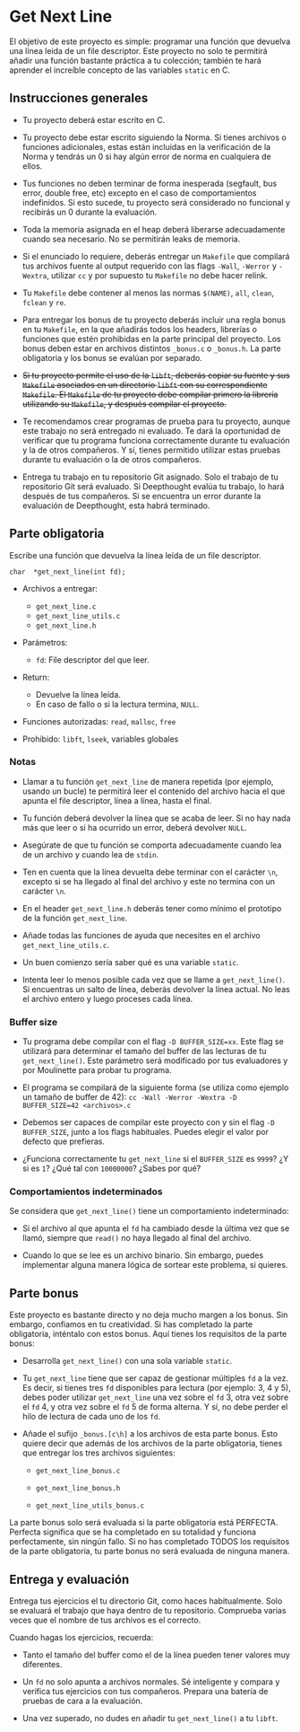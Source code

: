 # Get Next Line

El objetivo de este proyecto es simple: programar una función que devuelva una línea leída de un file descriptor.
Este proyecto no solo te permitirá añadir una función bastante práctica a tu colección; también te hará aprender el increíble concepto de las variables `static` en C.

## Instrucciones generales

- Tu proyecto deberá estar escrito en C.

- Tu proyecto debe estar escrito siguiendo la Norma. Si tienes archivos o funciones adicionales, estas están incluidas en la verificación de la Norma y tendrás un 0 si hay algún error de norma en cualquiera de ellos.

- Tus funciones no deben terminar de forma inesperada (segfault, bus error, double free, etc) excepto en el caso de comportamientos indefinidos. Si esto sucede, tu proyecto será considerado no funcional y recibirás un 0 durante la evaluación.

- Toda la memoria asignada en el heap deberá liberarse adecuadamente cuando sea necesario. No se permitirán leaks de memoria.

- Si el enunciado lo requiere, deberás entregar un `Makefile` que compilará tus archivos fuente al output requerido con las flags `-Wall`, `-Werror` y `-Wextra`, utilizar `cc` y por supuesto tu `Makefile` no debe hacer relink.

- Tu `Makefile` debe contener al menos las normas `$(NAME)`, `all`, `clean`, `fclean` y `re`.

- Para entregar los bonus de tu proyecto deberás incluir una regla bonus en tu `Makefile`, en la que añadirás todos los headers, librerías o funciones que estén prohibidas en la parte principal del proyecto. Los bonus deben estar en archivos distintos `_bonus.c` o `_bonus.h`. La parte obligatoria y los bonus se evalúan por separado.

- ~~Si tu proyecto permite el uso de la `libft`, deberás copiar su fuente y sus `Makefile` asociados en un directorio `libft` con su correspondiente `Makefile`. El `Makefile` de tu proyecto debe compilar primero la librería utilizando su `Makefile`, y después compilar el proyecto.~~

- Te recomendamos crear programas de prueba para tu proyecto, aunque este trabajo no será entregado ni evaluado. Te dará la oportunidad de verificar que tu programa funciona correctamente durante tu evaluación y la de otros compañeros. Y sí, tienes permitido utilizar estas pruebas durante tu evaluación o la de otros compañeros.

- Entrega tu trabajo en tu repositorio Git asignado. Solo el trabajo de tu repositorio Git será evaluado. Si Deepthought evalúa tu trabajo, lo hará después de tus compañeros. Si se encuentra un error durante la evaluación de Deepthought, esta habrá terminado.

## Parte obligatoria

Escribe una función que devuelva la línea leída de un file descriptor.

```
char  *get_next_line(int fd);
```

- Archivos a entregar:

  - `get_next_line.c`
  - `get_next_line_utils.c`
  - `get_next_line.h`

- Parámetros:

  - `fd`: File descriptor del que leer.

- Return:

  - Devuelve la línea leída.
  - En caso de fallo o si la lectura termina, `NULL`.

- Funciones autorizadas: `read`, `malloc`, `free`

- Prohibido: `libft`, `lseek`, variables globales

### Notas

- Llamar a tu función `get_next_line` de manera repetida (por ejemplo, usando un bucle) te permitirá leer el contenido del archivo hacia el que apunta el file descriptor, línea a línea, hasta el final.

- Tu función deberá devolver la línea que se acaba de leer. Si no hay nada más que leer o si ha ocurrido un error, deberá devolver `NULL`.

- Asegúrate de que tu función se comporta adecuadamente cuando lea de un archivo y cuando lea de `stdin`.

- Ten en cuenta que la línea devuelta debe terminar con el carácter `\n`, excepto si se ha llegado al final del archivo y este no termina con un carácter `\n`.

- En el header `get_next_line.h` deberás tener como mínimo el prototipo de la función `get_next_line`.

- Añade todas las funciones de ayuda que necesites en el archivo `get_next_line_utils.c`.

- Un buen comienzo sería saber qué es una variable `static`.

- Intenta leer lo menos posible cada vez que se llame a `get_next_line()`. Si encuentras un salto de línea, deberás devolver la línea actual. No leas el archivo entero y luego proceses cada línea.

### Buffer size

- Tu programa debe compilar con el flag `-D BUFFER_SIZE=xx`. Este flag se utilizará para determinar el tamaño del buffer de las lecturas de tu `get_next_line()`. Este parámetro será modificado por tus evaluadores y por Moulinette para probar tu programa.

- El programa se compilará de la siguiente forma (se utiliza como ejemplo un tamaño de buffer de 42): `cc -Wall -Werror -Wextra -D BUFFER_SIZE=42 <archivos>.c`

- Debemos ser capaces de compilar este proyecto con y sin el flag `-D BUFFER_SIZE`, junto a los flags habituales. Puedes elegir el valor por defecto que prefieras.

- ¿Funciona correctamente tu `get_next_line` si el `BUFFER_SIZE` es `9999`? ¿Y si es `1`? ¿Qué tal con `10000000`? ¿Sabes por qué?

### Comportamientos indeterminados

Se considera que `get_next_line()` tiene un comportamiento indeterminado:

- Si el archivo al que apunta el `fd` ha cambiado desde la última vez que se llamó, siempre que `read()` no haya llegado al final del archivo.

- Cuando lo que se lee es un archivo binario. Sin embargo, puedes implementar alguna manera lógica de sortear este problema, si quieres.

## Parte bonus

Este proyecto es bastante directo y no deja mucho margen a los bonus. Sin embargo, confiamos en tu creatividad. Si has completado la parte obligatoria, inténtalo con estos bonus. Aquí tienes los requisitos de la parte bonus:

- Desarrolla `get_next_line()` con una sola variable `static`.

- Tu `get_next_line` tiene que ser capaz de gestionar múltiples `fd` a la vez. Es decir, si tienes tres `fd` disponibles para lectura (por ejemplo: 3, 4 y 5), debes poder utilizar `get_next_line` una vez sobre el `fd` 3, otra vez sobre el `fd` 4, y otra vez sobre el `fd` 5 de forma alterna. Y sí, no debe perder el hilo de lectura de cada uno de los `fd`.

- Añade el sufijo `_bonus.[c\h]` a los archivos de esta parte bonus. Esto quiere decir que además de los archivos de la parte obligatoria, tienes que entregar los tres archivos siguientes:

  - `get_next_line_bonus.c`

  - `get_next_line_bonus.h`

  - `get_next_line_utils_bonus.c`

La parte bonus solo será evaluada si la parte obligatoria está PERFECTA. Perfecta significa que se ha completado en su totalidad y funciona perfectamente, sin ningún fallo. Si no has completado TODOS los requisitos de la parte obligatoria, tu parte bonus no será evaluada de ninguna manera.

## Entrega y evaluación

Entrega tus ejercicios el tu directorio Git, como haces habitualmente. Solo se evaluará el trabajo que haya dentro de tu repositorio. Comprueba varias veces que el nombre de tus archivos es el correcto.

Cuando hagas los ejercicios, recuerda:

- Tanto el tamaño del buffer como el de la línea pueden tener valores muy diferentes.

- Un `fd` no solo apunta a archivos normales. Sé inteligente y compara y verifica tus ejercicios con tus compañeros. Prepara una batería de pruebas de cara a la evaluación.

- Una vez superado, no dudes en añadir tu `get_next_line()` a tu `libft`.
